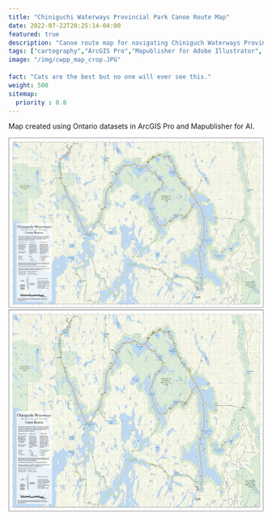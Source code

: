 ```yaml
---
title: "Chiniguchi Waterways Provincial Park Canoe Route Map"
date: 2022-07-22T20:25:14-04:00
featured: true
description: "Canoe route map for navigating Chiniguch Waterways Provincial Park in northern Ontario."
tags: ["cartography","ArcGIS Pro","Mapublisher for Adobe Illustrator", "canoe route map"]
image: "/img/cwpp_map_crop.JPG"

fact: "Cats are the best but no one will ever see this."
weight: 500
sitemap:
  priority : 0.8
---
```



Map created using Ontario datasets in ArcGIS Pro and Mapublisher for AI.


![chiniguchi waterways map](/img/cwpp_map_crop.JPG "Chiniguchi Waterways PP Canoe Route Map")
<img src="/img/cwpp_map_crop.JPG" alt="chiniguchi waterways map" style="height: 400px; width:300px."/>


